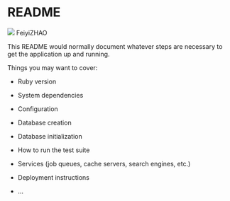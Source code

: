 # README

<a href="https://codeclimate.com/github/FeiyiZHAO/PROJET-BACK-A/maintainability"><img src="https://api.codeclimate.com/v1/badges/8d71f0828905042a0b2e/maintainability" /></a>
FeiyiZHAO

This README would normally document whatever steps are necessary to get the
application up and running.

Things you may want to cover:

* Ruby version

* System dependencies

* Configuration

* Database creation

* Database initialization

* How to run the test suite

* Services (job queues, cache servers, search engines, etc.)

* Deployment instructions

* ...
